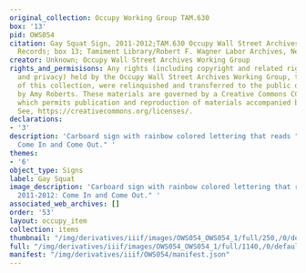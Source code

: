 ```yaml
---
original_collection: Occupy Working Group TAM.630
box: '13'
pid: OWS054
citation: Gay Squat Sign, 2011-2012;TAM.630 Occupy Wall Street Archives Working Group
  Records; box 13; Tamiment Library/Robert F. Wagner Labor Archives, New York University
creator: Unknown; Occupy Wall Street Archives Working Group
rights_and_permisisons: Any rights (including copyright and related rights to publicity
  and privacy) held by the Occupy Wall Street Archives Working Group, the creator
  of this collection, were relinquished and transferred to the public domain in 2013
  by Amy Roberts. These materials are governed by a Creative Commons CC0 license,
  which permits publication and reproduction of materials accompanied by full attribution.
  See, https://creativecommons.org/licenses/.
declarations:
- '3'
description: 'Carboard sign with rainbow colored lettering that reads "Gay Squat 2011-2012:
  Come In and Come Out." '
themes:
- '6'
object_type: Signs
label: Gay Squat
image_description: 'Carboard sign with rainbow colored lettering that reads "Gay Squat
  2011-2012: Come In and Come Out." '
associated_web_archives: []
order: '53'
layout: occupy_item
collection: items
thumbnail: "/img/derivatives/iiif/images/OWS054_OWS054_1/full/250,/0/default.jpg"
full: "/img/derivatives/iiif/images/OWS054_OWS054_1/full/1140,/0/default.jpg"
manifest: "/img/derivatives/iiif/OWS054/manifest.json"
---
```

